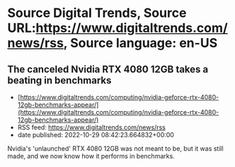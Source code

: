 # Source Digital Trends, Source URL:https://www.digitaltrends.com/news/rss, Source language: en-US

## The canceled Nvidia RTX 4080 12GB takes a beating in benchmarks
 - [https://www.digitaltrends.com/computing/nvidia-geforce-rtx-4080-12gb-benchmarks-appear/](https://www.digitaltrends.com/computing/nvidia-geforce-rtx-4080-12gb-benchmarks-appear/)
 - RSS feed: https://www.digitaltrends.com/news/rss
 - date published: 2022-10-29 08:42:23.664832+00:00

Nvidia's 'unlaunched' RTX 4080 12GB was not meant to be, but it was still made, and we now know how it performs in benchmarks.
